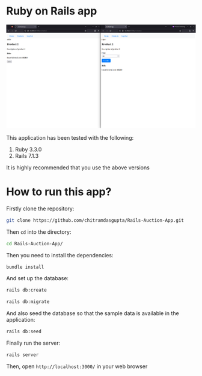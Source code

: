 # Ruby on Rails app

![Screenshot of my project](app/assets/images/auction_app_screenshot.png "Project Screenshot")

This application has been tested with the following:

1. Ruby 3.3.0
2. Rails 7.1.3

It is highly recommended that you use the above versions

# How to run this app?

Firstly clone the repository:

```sh
git clone https://github.com/chitramdasgupta/Rails-Auction-App.git
```

Then `cd` into the directory:

```sh
cd Rails-Auction-App/
```

Then you need to install the dependencies:

```sh
bundle install
```

And set up the database:

```sh
rails db:create
```

```sh
rails db:migrate
```

And also seed the database so that the sample data is available in the application:

```sh
rails db:seed
```

Finally run the server:

```sh
rails server
```

Then, open `http://localhost:3000/` in your web browser
